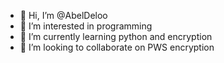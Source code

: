 - 👋 Hi, I’m @AbelDeloo
- 👀 I’m interested in programming
- 🌱 I’m currently learning python and encryption
- 💞️ I’m looking to collaborate on PWS encryption

<!---
AbelDeloo/AbelDeloo is a ✨ special ✨ repository because its `README.md` (this file) appears on your GitHub profile.
You can click the Preview link to take a look at your changes.
--->
